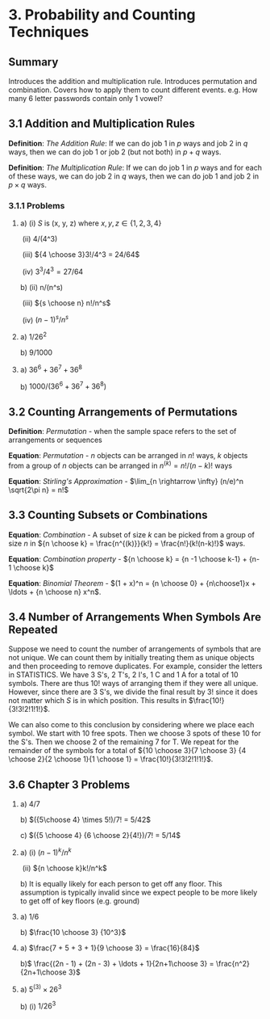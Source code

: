 # 3. Probability and Counting Techniques

## Summary

Introduces the addition and multiplication rule. Introduces permutation and combination. Covers how to apply them to count different events. e.g. How many 6 letter passwords contain only 1 vowel?


## 3.1 Addition and Multiplication Rules

**Definition**: *The Addition Rule*: If we can do job $1$ in $p$ ways and job $2$ in  $q$ ways, then we can do job $1$ or job $2$ (but not both) in $p + q$ ways. 

**Definition**: *The Multiplication Rule*: If we can do job $1$ in $p$ ways and for each of these ways, we can do job $2$ in  $q$ ways, then we can do job $1$ and job $2$  in $p \times q$ ways. 

### 3.1.1 Problems

1. a) (i) $S$ is (x, y, z) where $x, y, z \in \{1, 2, 3, 4\}$

   ​    (ii) 4/(4^3)

   ​    (iii) ${4 \choose 3}3!/4^3 = 24/64$

   ​    (iv) $3^3/4^3 = 27/64$

   b) (ii) n/(n^s)

   ​     (iii) ${s \choose n} n!/n^s$ 

   ​     (iv) $(n-1)^s/n^s$ 

2. a) $1/26^2$

   b) 9/1000

3. a) $36^6 + 36^7 + 36^8$

   b) $1000/(36^6 + 36^7 + 36^8)$

## 3.2 Counting Arrangements of Permutations

**Definition**: *Permutation* - when the sample space refers to the set of arrangements or sequences

**Equation**: *Permutation* - $n$ objects can be arranged in $n!$ ways, $k$ objects from a group of $n$ objects can be arranged in $n^{(k)} = n!/(n - k)!$ ways

**Equation**: *Stirling's Approximation* -  $\lim_{n \rightarrow \infty} (n/e)^n \sqrt{2\pi n} = n!$ 

## 3.3 Counting Subsets or Combinations

**Equation**: *Combination* - A subset of size $k$ can be picked from a group of size $n$ in ${n \choose k} = \frac{n^{(k)}}{k!} = \frac{n!}{k!(n-k)!}$ ways. 

**Equation**: *Combination property* - ${n \choose k} = {n -1 \choose k-1} + {n-1 \choose k}$ 

**Equation**: *Binomial Theorem* - $(1 + x)^n = {n \choose 0} + {n\choose1}x + \ldots + {n \choose n} x^n$. 

## 3.4 Number of Arrangements When Symbols Are Repeated

Suppose we need to count the number of arrangements of symbols that are not unique. We can count them by initially treating them as unique objects and then proceeding to remove duplicates. For example, consider the letters in STATISTICS. We have $3$ S's, $2$ T's, $2$ I's, $1$ C and $1$ A for a total of $10$ symbols. There are thus $10!$ ways of arranging them if they were all unique. However, since there are $3$ S's, we divide the final result by $3!$ since it does not matter which $S$ is in which position. This results in $\frac{10!}{3!3!2!1!1!}$. 

We can also come to this conclusion by considering where we place each symbol. We start with $10$ free spots. Then we choose $3$ spots of these $10$ for the S's. Then we choose $2$ of the remaining $7$ for T. We repeat for the remainder of the symbols for a total of ${10 \choose 3}{7 \choose 3} {4 \choose 2}{2 \choose 1}{1 \choose 1} = \frac{10!}{3!3!2!1!1!}$. 

## 3.6 Chapter 3 Problems

1. a) $4/7$

   b) $({5\choose 4} \times 5!)/7! = 5/42$

   c) $({5 \choose 4} {6 \choose 2}{4!})/7! =  5/14$

4. a) (i) $(n-1)^k/n^k$

   ​    (ii) ${n \choose k}k!/n^k$

   b) It is equally likely for each person to get off any floor. This assumption is typically invalid since we expect people to be more likely to get off of key floors (e.g. ground)

7. a) $1/6$

   b) $\frac{10 \choose 3} {10^3}$

10. a) $\frac{7 + 5 + 3 + 1}{9 \choose 3} = \frac{16}{84}$

    b)$ \frac{(2n - 1) + (2n - 3) + \ldots + 1}{2n+1\choose 3}  =  \frac{n^2}{2n+1\choose 3}$

14. a) $5^{(3)}\times 26^3$

    b) (i) $1/26^3$

